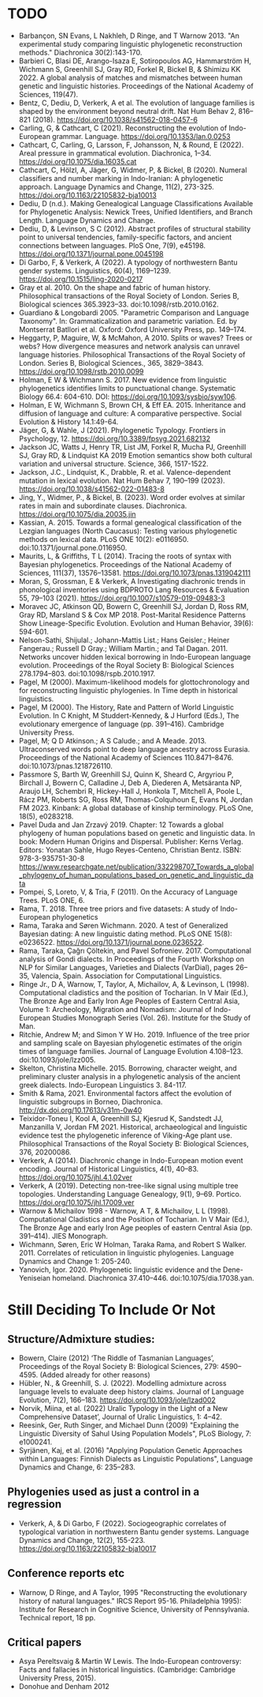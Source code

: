 # TODO

* Barbançon, SN Evans, L Nakhleh, D Ringe, and T Warnow 2013. "An experimental study comparing linguistic phylogenetic reconstruction methods." Diachronica 30(2):143-170. 
* Barbieri C, Blasi DE, Arango-Isaza E, Sotiropoulos AG, Hammarström H, Wichmann S, Greenhill SJ, Gray RD, Forkel R, Bickel B, & Shimizu KK 2022. A global analysis of matches and mismatches between human genetic and linguistic histories. Proceedings of the National Academy of Sciences, 119(47).
* Bentz, C, Dediu, D, Verkerk, A et al. The evolution of language families is shaped by the environment beyond neutral drift. Nat Hum Behav 2, 816–821 (2018). https://doi.org/10.1038/s41562-018-0457-6
* Carling, G, & Cathcart, C (2021). Reconstructing the evolution of Indo-European grammar. Language. https://doi.org/10.1353/lan.0.0253
* Cathcart, C, Carling, G, Larsson, F, Johansson, N, & Round, E (2022). Areal pressure in grammatical evolution. Diachronica, 1–34. https://doi.org/10.1075/dia.16035.cat
* Cathcart, C, Hölzl, A, Jäger, G, Widmer, P, & Bickel, B (2020). Numeral classifiers and number marking in Indo-Iranian: A phylogenetic approach. Language Dynamics and Change, 11(2), 273-325. https://doi.org/10.1163/22105832-bja10013
* Dediu, D (n.d.). Making Genealogical Language Classifications Available for Phylogenetic Analysis: Newick Trees, Unified Identifiers, and Branch Length. Language Dynamics and Change.
* Dediu, D, & Levinson, S C (2012). Abstract profiles of structural stability point to universal tendencies, family-specific factors, and ancient connections between languages. PloS One, 7(9), e45198. https://doi.org/10.1371/journal.pone.0045198
* Di Garbo, F, & Verkerk, A (2022). A typology of northwestern Bantu gender systems. Linguistics, 60(4), 1169–1239. https://doi.org/10.1515/ling-2020-0217
* Gray et al. 2010. On the shape and fabric of human history. Philosophical transactions of the Royal Society of London. Series B, Biological sciences 365.3923–33. doi:10.1098/rstb.2010.0162.
* Guardiano & Longobardi 2005. "Parametric Comparison and Language Taxonomy". In: Grammaticalization and parametric variation. Ed. by Montserrat Batllori et al. Oxford: Oxford University Press, pp. 149–174.
* Heggarty, P, Maguire, W, & McMahon, A 2010. Splits or waves? Trees or webs? How divergence measures and network analysis can unravel language histories. Philosophical Transactions of the Royal Society of London. Series B, Biological Sciences., 365, 3829–3843. https://doi.org/10.1098/rstb.2010.0099
* Holman, E W & Wichmann S. 2017. New evidence from linguistic phylogenetics identifies limits to punctuational change. Systematic Biology 66.4: 604-610. DOI: https://doi.org/10.1093/sysbio/syw106.
* Holman, E W, Wichmann S, Brown CH, & Eff EA. 2015. Inheritance and diffusion of language and culture: A comparative perspective. Social Evolution & History 14.1:49-64.
* Jäger, G, & Wahle, J (2021). Phylogenetic Typology. Frontiers in Psychology, 12. https://doi.org/10.3389/fpsyg.2021.682132
* Jackson JC, Watts J, Henry TR, List JM, Forkel R, Mucha PJ, Greenhill SJ, Gray RD, & Lindquist KA 2019 Emotion semantics show both cultural variation and universal structure. Science, 366, 1517-1522.
* Jackson, J.C., Lindquist, K., Drabble, R. et al. Valence-dependent mutation in lexical evolution. Nat Hum Behav 7, 190–199 (2023). https://doi.org/10.1038/s41562-022-01483-8
* Jing, Y., Widmer, P., & Bickel, B. (2023). Word order evolves at similar rates in main and subordinate clauses. Diachronica. https://doi.org/10.1075/dia.20035.jin
* Kassian, A. 2015. Towards a formal genealogical classification of the Lezgian languages (North Caucasus): Testing various phylogenetic methods on lexical data. PLoS ONE 10(2): e0116950. doi:10.1371/journal.pone.0116950.
* Maurits, L, & Griffiths, T L (2014). Tracing the roots of syntax with Bayesian phylogenetics. Proceedings of the National Academy of Sciences, 111(37), 13576–13581. https://doi.org/10.1073/pnas.1319042111
* Moran, S, Grossman, E & Verkerk, A Investigating diachronic trends in phonological inventories using BDPROTO Lang Resources & Evaluation 55, 79–103 (2021). https://doi.org/10.1007/s10579-019-09483-3
* Moravec JC, Atkinson QD, Bowern C, Greenhill SJ, Jordan D, Ross RM, Gray RD, Marsland S & Cox MP 2018. Post-Marital Residence Patterns Show Lineage-Specific Evolution. Evolution and Human Behavior, 39(6): 594-601.
* Nelson-Sathi, Shijulal.; Johann-Mattis List.; Hans Geisler.; Heiner Fangerau.; Russell D Gray.; William Martin.; and Tal Dagan. 2011. Networks uncover hidden lexical borrowing in Indo-European language evolution. Proceedings of the Royal Society B: Biological Sciences 278.1794–803. doi:10.1098/rspb.2010.1917.
* Pagel, M (2000). Maximum-likelihood models for glottochronology and for reconstructing linguistic phylogenies. In Time depth in historical linguistics.
* Pagel, M (2000). The History, Rate and Pattern of World Linguistic Evolution. In C Knight, M Studdert-Kennedy, & J Hurford (Eds.), The evolutionary emergence of language (pp. 391–416). Cambridge University Press.
* Pagel, M; Q D Atkinson.; A S Calude.; and A Meade. 2013. Ultraconserved words point to deep language ancestry across Eurasia. Proceedings of the National Academy of Sciences 110.8471–8476. doi:10.1073/pnas.1218726110.
* Passmore S, Barth W, Greenhill SJ, Quinn K, Sheard C, Argyriou P, Birchall J, Bowern C, Calladine J, Deb A, Diederen A, Metsäranta NP, Araujo LH, Schembri R, Hickey-Hall J, Honkola T, Mitchell A, Poole L, Rácz PM, Roberts SG, Ross RM, Thomas-Colquhoun E, Evans N, Jordan FM 2023. Kinbank: A global database of kinship terminology. PLoS One, 18(5), e0283218.
* Pavel Duda and Jan Zrzavý 2019. Chapter: 12 Towards a global phylogeny of human populations based on genetic and linguistic data. In book: Modern Human Origins and Dispersal. Publisher: Kerns Verlag. Editors: Yonatan Sahle, Hugo Reyes-Centeno, Christian Bentz. ISBN: 978-3-935751-30-8 https://www.researchgate.net/publication/332298707_Towards_a_global_phylogeny_of_human_populations_based_on_genetic_and_linguistic_data
* Pompei, S, Loreto, V, & Tria, F (2011). On the Accuracy of Language Trees. PLoS ONE, 6.
* Rama, T. 2018. Three tree priors and five datasets: A study of Indo-European phylogenetics
* Rama, Taraka and Søren Wichmann. 2020. A test of Generalized Bayesian dating: A new linguistic dating method. PLoS ONE 15(8): e0236522. https://doi.org/10.1371/journal.pone.0236522.
* Rama, Taraka, Çağrı Çöltekin, and Pavel Sofroniev. 2017. Computational analysis of Gondi dialects. In Proceedings of the Fourth Workshop on NLP for Similar Languages, Varieties and Dialects (VarDial), pages 26–35, Valencia, Spain. Association for Computational Linguistics.
* Ringe Jr., D A, Warnow, T, Taylor, A, Michailov, A, & Levinson, L (1998). Computational cladistics and the position of Tocharian. In V Mair (Ed.), The Bronze Age and Early Iron Age Peoples of Eastern Central Asia, Volume 1: Archeology, Migration and Nomadism: Journal of Indo-European Studies Monograph Series (Vol. 26). Institute for the Study of Man.
* Ritchie, Andrew M; and Simon Y W Ho. 2019. Influence of the tree prior and sampling scale on Bayesian phylogenetic estimates of the origin times of language families. Journal of Language Evolution 4.108–123. doi:10.1093/jole/lzz005.
* Skelton, Christina Michelle. 2015. Borrowing, character weight, and preliminary cluster analysis in a phylogenetic analysis of the ancient greek dialects. Indo-European Linguistics 3. 84-117.
* Smith & Rama, 2021. Environmental factors affect the evolution of linguistic subgroups in Borneo, Diachronica. http://dx.doi.org/10.17613/v31m-0w40
* Teixidor-Toneu I, Kool A, Greenhill SJ, Kjesrud K, Sandstedt JJ, Manzanilla V, Jordan FM 2021. Historical, archaeological and linguistic evidence test the phylogenetic inference of Viking-Age plant use. Philosophical Transactions of the Royal Society B: Biological Sciences, 376, 20200086.
* Verkerk, A (2014). Diachronic change in Indo-European motion event encoding. Journal of Historical Linguistics, 4(1), 40–83. https://doi.org/10.1075/jhl.4.1.02ver
* Verkerk, A (2019). Detecting non-tree-like signal using multiple tree topologies. Understanding Language Genealogy, 9(1), 9–69. Portico. https://doi.org/10.1075/jhl.17009.ver
* Warnow & Michailov 1998 - Warnow, A T, & Michailov, L L (1998). Computational Cladistics and the Position of Tocharian. In V Mair (Ed.), The Bronze Age and early Iron Age peoples of eastern Central Asia (pp. 391–414). JIES Monograph.
* Wichmann, Søren, Eric W Holman, Taraka Rama, and Robert S Walker. 2011. Correlates of reticulation in linguistic phylogenies. Language Dynamics and Change 1: 205-240.
* Yanovich, Igor. 2020. Phylogenetic linguistic evidence and the Dene-Yeniseian homeland. Diachronica 37.410–446. doi:10.1075/dia.17038.yan.



# Still Deciding To Include Or Not

## Structure/Admixture studies:

* Bowern, Claire (2012) ‘The Riddle of Tasmanian Languages’, Proceedings of the Royal Society B: Biological Sciences, 279: 4590–4595. (Added already for other reasons)
* Hübler, N., & Greenhill, S. J. (2022). Modelling admixture across language levels to evaluate deep history claims. Journal of Language Evolution, 7(2), 166–183. https://doi.org/10.1093/jole/lzad002
* Norvik, Miina, et al. (2022) Uralic Typology in the Light of a New Comprehensive Dataset’, Journal of Uralic Linguistics, 1: 4–42.
* Reesink, Ger, Ruth Singer, and Michael Dunn (2009) "Explaining the Linguistic Diversity of Sahul Using Population Models", PLoS Biology, 7: e1000241.
* Syrjänen, Kaj, et al. (2016) "Applying Population Genetic Approaches within Languages: Finnish Dialects as Linguistic Populations", Language Dynamics and Change, 6: 235–283.

## Phylogenies used as just a control in a regression

* Verkerk, A, & Di Garbo, F (2022). Sociogeographic correlates of typological variation in northwestern Bantu gender systems. Language Dynamics and Change, 12(2), 155-223. https://doi.org/10.1163/22105832-bja10017

## Conference reports etc

* Warnow, D Ringe, and A Taylor, 1995 "Reconstructing the evolutionary history of natural languages." IRCS Report 95-16. Philadelphia 1995): Institute for Research in Cognitive Science, University of Pennsylvania. Technical report, 18 pp. 	

## Critical papers

* Asya Pereltsvaig & Martin W Lewis. The Indo-European controversy: Facts and fallacies in historical linguistics. (Cambridge: Cambridge University Press, 2015).
* Donohue and Denham 2012

